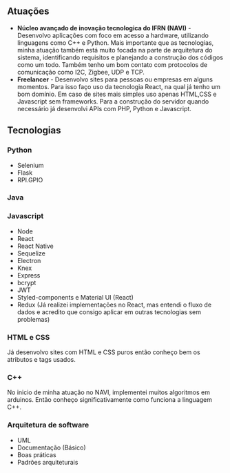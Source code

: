 ## Atuações
* **Núcleo avançado de inovação tecnologica do IFRN (NAVI)** - Desenvolvo aplicações com foco em acesso a hardware, utilizando linguagens como C++ e Python. Mais importante que as tecnologias, minha atuação também está muito focada na parte de arquitetura do sistema, identificando requisitos e planejando a construção dos códigos como um todo. Também tenho um bom contato com protocolos de comunicação como I2C, Zigbee, UDP e TCP.
* **Freelancer** - Desenvolvo sites para pessoas ou empresas em alguns momentos. Para isso faço uso da tecnologia React, na qual já tenho um bom domínio.  Em caso de sites mais simples uso apenas HTML,CSS e Javascript sem frameworks. Para a construção do servidor quando necessário já desenvolvi APIs com PHP, Python e Javascript.

## Tecnologias
### Python
* Selenium
* Flask
* RPI.GPIO
### Java
### Javascript
* Node
* React
* React Native
* Sequelize
* Electron
* Knex
* Express
* bcrypt
* JWT
* Styled-components e Material UI (React)
* Redux (Já realizei implementações no React, mas entendi o fluxo de dados e acredito que consigo aplicar em outras tecnologias sem problemas)
### HTML e CSS
Já desenvolvo sites com HTML e CSS puros então conheço bem os atributos e tags usados.
### C++
No inicio de minha atuação no NAVI, implementei muitos algoritmos em arduinos. Então conheço significativamente como funciona a linguagem C++.
### Arquitetura de software
* UML
* Documentação (Básico)
* Boas práticas
* Padrões arquiteturais
